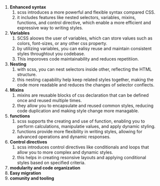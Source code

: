 1. **Enhanced syntax**
	1. scss introduces a more powerful and flexible syntax compared CSS.
	2. it includes features like nested selectors, variables, mixins, functions, and control directive, which enable a more efficient and expressive way to writing styles.
2. **Variables**
	1. SCSS aloows the user of variables, which can store values such as colors, font-sizes, or any other css property.
	2. by utilizing variables, you can ealisy reuse and maintain consistent styles throughtout you codebase.
	3. This imporoves code maintainability and reduces repetitiion.
3. **Nesting**
	1. with scss, you can nest selectors inside other, reflecting the HTML structure.
	2. this nesting capability help keep related styles together, making the code more readable and reduces the changes of selector conflects.
4. **Mixins**
	1. mixins are reusable blocks of css declaration that can be defined once and reused multiple times.
	2. they allow you to encapsulate and reused common styles, reducing code duplication and making style change more managable.
5. **functions**
	1. scss supports the creating and use of function, enabling you to perform calculations, manipulatie values, and apply dynamic styling.
	2. functions provide more flexibility in writing styles, allowing for advanced operations and dynamic responses.
6. **Control directives**
	1. scss introduces control directives like conditionals and loops that allow you to more complex and dynamic styles.
	2. this helps in creating resonsive layouts and applying conditional styles based on specified criteria.
7. **modularity and code organization**
8. **Easy migration**
9. **comunity and tooling**
